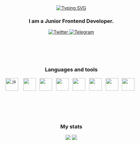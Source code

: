 <div id="header" align="center">
    <a href="https://git.io/typing-svg"><img src="https://readme-typing-svg.demolab.com?font=Fira+Code&size=25&duration=1000&pause=350&color=ED0253&center=true&multiline=true&width=1000&height=100&lines=Welcome+everyone!;My+name+is+Daud." alt="Typing SVG" /></a>
<h3>I am a Junior Frontend Developer.</h3>    
</div>
<div id="socials" align="center">
	<a href="https://www.instagram.com/alpnstar/">
		<img src="https://img.shields.io/badge/Instagram-orange?style=for-the-badge&logo=instagram&logoColor=white" alt="Twitter"/>
	</a>
	<a href="https://t.me/satiyadzhiev">
		<img src="https://img.shields.io/badge/Telegram-blue?style=for-the-badge&logo=telegram&logoColor=white" alt="Telegram"/>
	</a>
</div>
<div style = 'margin-top: 100px;'id = "languages-and-tools" align = "center">
    <h3>Languages and tools</h3>
    <img src="https://cdn.jsdelivr.net/gh/devicons/devicon/icons/javascript/javascript-original.svg" title="js" width="40" height="40"/>&nbsp; &nbsp;
    <img width = '40px' src="https://cdn.jsdelivr.net/gh/devicons/devicon/icons/react/react-original-wordmark.svg" />&nbsp;&nbsp;
    <img width = '40px' src="https://cdn.jsdelivr.net/gh/devicons/devicon/icons/nodejs/nodejs-original.svg" />&nbsp;&nbsp;  
    <img width = '40px'src="https://cdn.jsdelivr.net/gh/devicons/devicon/icons/npm/npm-original-wordmark.svg" />&nbsp;&nbsp;
    <img width = '40px' src="https://cdn.jsdelivr.net/gh/devicons/devicon/icons/webpack/webpack-original.svg" />&nbsp;&nbsp;
    <img width = '40px' src="https://cdn.jsdelivr.net/gh/devicons/devicon/icons/sass/sass-original.svg" />&nbsp;&nbsp;
    <img width = '40px' src="https://cdn.jsdelivr.net/gh/devicons/devicon/icons/git/git-original.svg" />&nbsp;&nbsp;
    <img width = '40px' src="https://cdn.jsdelivr.net/gh/devicons/devicon/icons/vscode/vscode-original.svg"  />&nbsp;&nbsp;
</div>
<div id="stat" align="center">
	<h3 style = 'margin-top: 100px' align = 'center'>My stats</h3>
	<img src="https://github-profile-summary-cards.vercel.app/api/cards/profile-details?username=alpnstar&theme=github_dark"/>
	<img src="https://github-profile-summary-cards.vercel.app/api/cards/stats?username=alpnstar&theme=github_dark"/>
</div>
